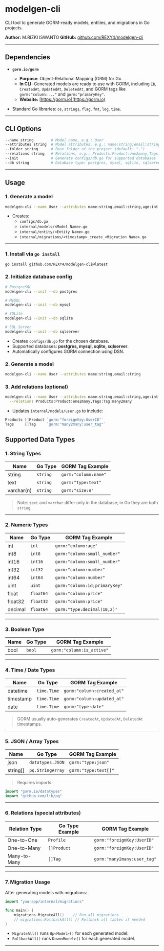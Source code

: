 # modelgen-cli

CLI tool to generate GORM-ready models, entities, and migrations in Go projects.

**Author:** M.RIZKI ISWANTO <REXY4>
**GitHub:** [github.com/REXY4/modelgen-cli](https://github.com/REXY4/modelgen-cli)

---

## Dependencies

- **`gorm.io/gorm`**

  - **Purpose:** Object-Relational Mapping (ORM) for Go.
  - **In CLI:** Generated models are ready to use with GORM, including `ID`, `CreatedAt`, `UpdatedAt`, `DeletedAt`, and GORM tags like `gorm:"column:..."` and `gorm:"primaryKey"`.
  - **Website:** [https://gorm.io](https://gorm.io)

- Standard Go libraries: `os`, `strings`, `flag`, `fmt`, `log`, `time`.

---

## CLI Options

```bash
--name string        # Model name, e.g.: User
--attributes string  # Model attributes, e.g.: name:string,email:string
--folder string      # Base folder of the project (default: ".")
--relations string   # Relations, e.g.: Products:Product:one2many,Tags:Tag:many2many
--init               # Generate configs/db.go for supported databases
--db string          # Database type: postgres, mysql, sqlite, sqlserver (default: postgres)
```

---

## Usage

### 1. Generate a model

```bash
modelgen-cli --name User --attributes name:string,email:string,age:int
```

- Creates:
  - `configs/db.go`
  - `internal/models/<Model Name>.go`
  - `internal/entity/<Entity Name>.go`
  - `internal/migrations/<timestamp>_create_<Migration Name>.go`

---

### 1. Install via `go install`

```bash
go install github.com/REXY4/modelgen-cli@latest

```

### 2. Initialize database config

```bash
# PostgreSQL
modelgen-cli --init --db postgres

# MySQL
modelgen-cli --init --db mysql

# SQLite
modelgen-cli --init --db sqlite

# SQL Server
modelgen-cli --init --db sqlserver

```

- Creates `configs/db.go` for the chosen database.
- Supported databases: **postgres, mysql, sqlite, sqlserver**.
- Automatically configures GORM connection using DSN.

### 2. Generate a model

```bash
modelgen-cli --name User --attributes name:string,email:string

```

### 3. Add relations (optional)

```bash
modelgen-cli --name User --attributes name:string,email:string,age:int \
  --relations Products:Product:one2many,Tags:Tag:many2many
```

- Updates `internal/models/user.go` to include:

```go
Products []Product `gorm:"foreignKey:UserID"`
Tags     []Tag     `gorm:"many2many:user_tag"`
```

## Supported Data Types

### 1. String Types

| Name       | Go Type  | GORM Tag Example     |
| ---------- | -------- | -------------------- |
| string     | `string` | `gorm:"column:name"` |
| text       | `string` | `gorm:"type:text"`   |
| varchar(n) | `string` | `gorm:"size:n"`      |

> Note: `text` and `varchar` differ only in the database; in Go they are both `string`.

---

### 2. Numeric Types

| Name    | Go Type   | GORM Tag Example              |
| ------- | --------- | ----------------------------- |
| int     | `int`     | `gorm:"column:age"`           |
| int8    | `int8`    | `gorm:"column:small_number"`  |
| int16   | `int16`   | `gorm:"column:small_number"`  |
| int32   | `int32`   | `gorm:"column:number"`        |
| int64   | `int64`   | `gorm:"column:number"`        |
| uint    | `uint`    | `gorm:"column:id;primaryKey"` |
| float   | `float64` | `gorm:"column:price"`         |
| float32 | `float32` | `gorm:"column:price"`         |
| decimal | `float64` | `gorm:"type:decimal(10,2)"`   |

---

### 3. Boolean Type

| Name | Go Type | GORM Tag Example          |
| ---- | ------- | ------------------------- |
| bool | `bool`  | `gorm:"column:is_active"` |

---

### 4. Time / Date Types

| Name      | Go Type     | GORM Tag Example           |
| --------- | ----------- | -------------------------- |
| datetime  | `time.Time` | `gorm:"column:created_at"` |
| timestamp | `time.Time` | `gorm:"column:updated_at"` |
| date      | `time.Time` | `gorm:"type:date"`         |

> GORM usually auto-generates `CreatedAt`, `UpdatedAt`, `DeletedAt` timestamps.

---

### 5. JSON / Array Types

| Name      | Go Type          | GORM Tag Example     |
| --------- | ---------------- | -------------------- |
| json      | `datatypes.JSON` | `gorm:"type:json"`   |
| string\[] | `pq.StringArray` | `gorm:"type:text[]"` |

> Requires imports:

```go
import "gorm.io/datatypes"
import "github.com/lib/pq"
```

---

### 6. Relations (special attributes)

| Relation Type | Go Type Example | GORM Tag Example            |
| ------------- | --------------- | --------------------------- |
| One-to-One    | `Profile`       | `gorm:"foreignKey:UserID"`  |
| One-to-Many   | `[]Product`     | `gorm:"foreignKey:UserID"`  |
| Many-to-Many  | `[]Tag`         | `gorm:"many2many:user_tag"` |

---

### 7. Migration Usage

After generating models with migrations:

```go
import "yourapp/internal/migrations"

func main() {
    migrations.MigrateAll()    // Run all migrations
    // migrations.RollbackAll() // Rollback all tables if needed
}
```

- `MigrateAll()` runs `Up<Model>()` for each generated model.
- `RollbackAll()` runs `Down<Model>()` for each generated model.

---

